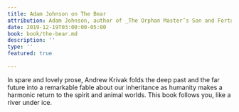 ```yaml
---
title: Adam Johnson on The Bear
attribution: Adam Johnson, author of _The Orphan Master’s Son and Fortune Smiles_
date: 2019-12-19T03:00:00-05:00
book: book/the-bear.md
description: ''
type: ''
featured: true

---
```

In spare and lovely prose, Andrew Krivak folds the deep past and the far future into a remarkable fable about our inheritance as humanity makes a harmonic return to the spirit and animal worlds. This book follows you, like a river under ice.